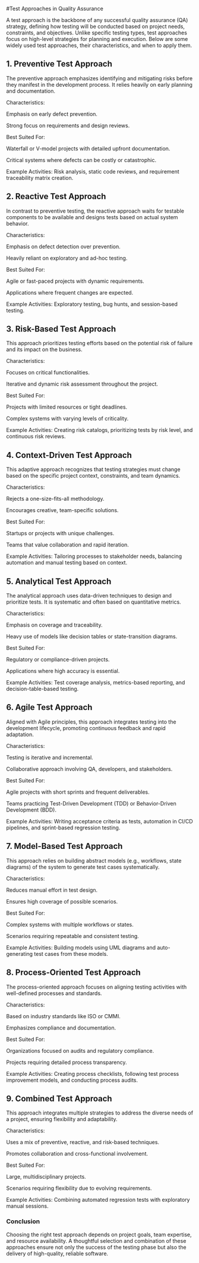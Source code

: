 #Test Approaches in Quality Assurance

A test approach is the backbone of any successful quality assurance (QA) strategy, defining how testing will be conducted based on project needs, constraints, and objectives. Unlike specific testing types, test approaches focus on high-level strategies for planning and execution. Below are some widely used test approaches, their characteristics, and when to apply them.



## 1. Preventive Test Approach

The preventive approach emphasizes identifying and mitigating risks before they manifest in the development process. It relies heavily on early planning and documentation.

Characteristics:

Emphasis on early defect prevention.

Strong focus on requirements and design reviews.

Best Suited For:

Waterfall or V-model projects with detailed upfront documentation.

Critical systems where defects can be costly or catastrophic.

Example Activities: Risk analysis, static code reviews, and requirement traceability matrix creation.

## 2. Reactive Test Approach

In contrast to preventive testing, the reactive approach waits for testable components to be available and designs tests based on actual system behavior.

Characteristics:

Emphasis on defect detection over prevention.

Heavily reliant on exploratory and ad-hoc testing.

Best Suited For:

Agile or fast-paced projects with dynamic requirements.

Applications where frequent changes are expected.

Example Activities: Exploratory testing, bug hunts, and session-based testing.

## 3. Risk-Based Test Approach

This approach prioritizes testing efforts based on the potential risk of failure and its impact on the business.

Characteristics:

Focuses on critical functionalities.

Iterative and dynamic risk assessment throughout the project.

Best Suited For:

Projects with limited resources or tight deadlines.

Complex systems with varying levels of criticality.

Example Activities: Creating risk catalogs, prioritizing tests by risk level, and continuous risk reviews.

## 4. Context-Driven Test Approach

This adaptive approach recognizes that testing strategies must change based on the specific project context, constraints, and team dynamics.

Characteristics:

Rejects a one-size-fits-all methodology.

Encourages creative, team-specific solutions.

Best Suited For:

Startups or projects with unique challenges.

Teams that value collaboration and rapid iteration.

Example Activities: Tailoring processes to stakeholder needs, balancing automation and manual testing based on context.

## 5. Analytical Test Approach

The analytical approach uses data-driven techniques to design and prioritize tests. It is systematic and often based on quantitative metrics.

Characteristics:

Emphasis on coverage and traceability.

Heavy use of models like decision tables or state-transition diagrams.

Best Suited For:

Regulatory or compliance-driven projects.

Applications where high accuracy is essential.

Example Activities: Test coverage analysis, metrics-based reporting, and decision-table-based testing.

## 6. Agile Test Approach

Aligned with Agile principles, this approach integrates testing into the development lifecycle, promoting continuous feedback and rapid adaptation.

Characteristics:

Testing is iterative and incremental.

Collaborative approach involving QA, developers, and stakeholders.

Best Suited For:

Agile projects with short sprints and frequent deliverables.

Teams practicing Test-Driven Development (TDD) or Behavior-Driven Development (BDD).

Example Activities: Writing acceptance criteria as tests, automation in CI/CD pipelines, and sprint-based regression testing.

## 7. Model-Based Test Approach

This approach relies on building abstract models (e.g., workflows, state diagrams) of the system to generate test cases systematically.

Characteristics:

Reduces manual effort in test design.

Ensures high coverage of possible scenarios.

Best Suited For:

Complex systems with multiple workflows or states.

Scenarios requiring repeatable and consistent testing.

Example Activities: Building models using UML diagrams and auto-generating test cases from these models.

## 8. Process-Oriented Test Approach

The process-oriented approach focuses on aligning testing activities with well-defined processes and standards.

Characteristics:

Based on industry standards like ISO or CMMI.

Emphasizes compliance and documentation.

Best Suited For:

Organizations focused on audits and regulatory compliance.

Projects requiring detailed process transparency.

Example Activities: Creating process checklists, following test process improvement models, and conducting process audits.

## 9. Combined Test Approach

This approach integrates multiple strategies to address the diverse needs of a project, ensuring flexibility and adaptability.

Characteristics:

Uses a mix of preventive, reactive, and risk-based techniques.

Promotes collaboration and cross-functional involvement.

Best Suited For:

Large, multidisciplinary projects.

Scenarios requiring flexibility due to evolving requirements.

Example Activities: Combining automated regression tests with exploratory manual sessions.

### Conclusion

Choosing the right test approach depends on project goals, team expertise, and resource availability. A thoughtful selection and combination of these approaches ensure not only the success of the testing phase but also the delivery of high-quality, reliable software.



